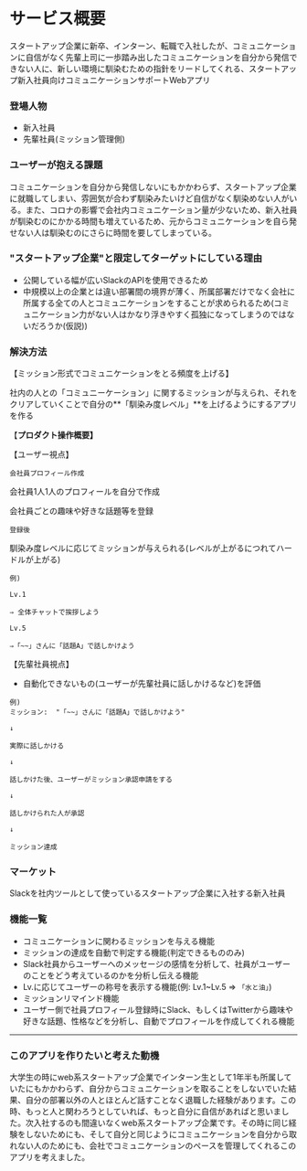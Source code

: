 # **サービス概要**

スタートアップ企業に新卒、インターン、転職で入社したが、コミュニケーションに自信がなく先輩上司に一歩踏み出したコミュニケーションを自分から発信できない人に、新しい環境に馴染むための指針をリードしてくれる、スタートアップ新入社員向けコミュニケーションサポートWebアプリ

### **登場人物**

- 新入社員
- 先輩社員(ミッション管理側)

### **ユーザーが抱える課題**

コミュニケーションを自分から発信しないにもかかわらず、スタートアップ企業に就職してしまい、雰囲気が合わず馴染みたいけど自信がなく馴染めない人がいる。また、コロナの影響で会社内コミュニケーション量が少ないため、新入社員が馴染むのにかかる時間も増えているため、元からコミュニケーションを自ら発せない人は馴染むのにさらに時間を要してしまっている。

### "スタートアップ企業"と限定してターゲットにしている理由

- 公開している幅が広いSlackのAPIを使用できるため
- 中規模以上の企業とは違い部署間の境界が薄く、所属部署だけでなく会社に所属する全ての人とコミュニケーションをすることが求められるため(コミュニケーション力がない人はかなり浮きやすく孤独になってしまうのではないだろうか(仮説))

### **解決方法**

【ミッション形式でコミュニケーションをとる頻度を上げる】

社内の人との「コミュニーケーション」に関するミッションが与えられ、それをクリアしていくことで自分の**「馴染み度レベル」**を上げるようにするアプリを作る

【**プロダクト操作概要】**

【ユーザー視点】

`会社員プロフィール作成`

会社員1人1人のプロフィールを自分で作成

会社員ごとの趣味や好きな話題等を登録

`登録後`

馴染み度レベルに応じてミッションが与えられる(レベルが上がるにつれてハードルが上がる)

```basic
例)

Lv.1

⇒ 全体チャットで挨拶しよう

Lv.5

⇒「~~」さんに「話題A」で話しかけよう
```

【先輩社員視点】

- 自動化できないもの(ユーザーが先輩社員に話しかけるなど)を評価

```basic
例)
ミッション:  "「~~」さんに「話題A」で話しかけよう"

↓

実際に話しかける

↓

話しかけた後、ユーザーがミッション承認申請をする

↓

話しかけられた人が承認

↓

ミッション達成
```

### **マーケット**

Slackを社内ツールとして使っているスタートアップ企業に入社する新入社員

### 機能一覧

- コミュニケーションに関わるミッションを与える機能
- ミッションの達成を自動で判定する機能(判定できるもののみ)
- Slack社員からユーザーへのメッセージの感情を分析して、社員がユーザーのことをどう考えているのかを分析し伝える機能
- Lv.に応じてユーザーの称号を表示する機能(例: Lv.1~Lv.5 => `「水と油」`)
- ミッションリマインド機能
- ユーザー側で社員プロフィール登録時にSlack、もしくはTwitterから趣味や好きな話題、性格などを分析し、自動でプロフィールを作成してくれる機能

---

### このアプリを作りたいと考えた動機

大学生の時にweb系スタートアップ企業でインターン生として1年半も所属していたにもかかわらず、自分からコミュニケーションを取ることをしないでいた結果、自分の部署以外の人とほとんど話すことなく退職した経験があります。この時、もっと人と関わろうとしていれば、もっと自分に自信があればと思いました。次入社するのも間違いなくweb系スタートアップ企業です。その時に同じ経験をしないためにも、そして自分と同じようにコミュニケーションを自分から取れない人のためにも、会社でコミュニケーションのペースを管理してくれるこのアプリを考えました。